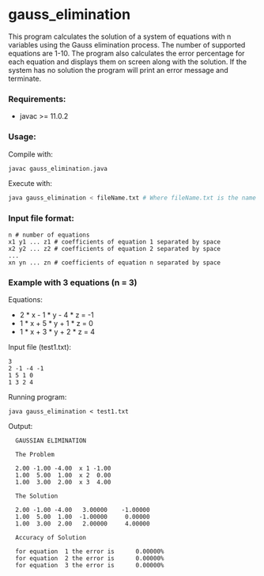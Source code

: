 # gauss_elimination

This program calculates the solution of a system of equations with n variables using the Gauss elimination process. The number of supported equations are 1-10. The program also calculates the error percentage for each equation and displays them on screen along with the solution. If the system has no solution the program will print an error message and terminate.

### Requirements:
- javac >= 11.0.2

### Usage:
Compile with:  
```bash
javac gauss_elimination.java
```

Execute with:
```bash
java gauss_elimination < fileName.txt # Where fileName.txt is the name of the input file
```

### Input file format:
```
n # number of equations
x1 y1 ... z1 # coefficients of equation 1 separated by space
x2 y2 ... z2 # coefficients of equation 2 separated by space
...
xn yn ... zn # coefficients of equation n separated by space
```

### Example with 3 equations (n = 3)

Equations:
- 2 * x - 1 * y - 4 * z = -1
- 1 * x + 5 * y + 1 * z = 0
- 1 * x + 3 * y + 2 * z = 4

Input file (test1.txt):
```
3 
2 -1 -4 -1
1 5 1 0
1 3 2 4
```

Running program: 
```
java gauss_elimination < test1.txt
```

Output: 
```
  GAUSSIAN ELIMINATION

  The Problem

  2.00 -1.00 -4.00	x 1	-1.00
  1.00  5.00  1.00	x 2	 0.00
  1.00  3.00  2.00	x 3	 4.00

  The Solution

  2.00 -1.00 -4.00	 3.00000	-1.00000
  1.00  5.00  1.00	-1.00000	 0.00000
  1.00  3.00  2.00	 2.00000	 4.00000

  Accuracy of Solution

  for equation  1 the error is 	    0.00000%
  for equation  2 the error is 	    0.00000%
  for equation  3 the error is 	    0.00000%
```
